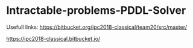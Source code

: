 # Intractable-problems-PDDL-Solver
Usefull links:
https://bitbucket.org/ipc2018-classical/team20/src/master/

https://ipc2018-classical.bitbucket.io/
